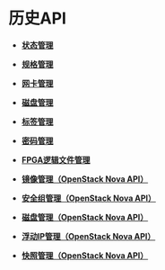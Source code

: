 # 历史API<a name="ecs_09_0000"></a>

-   **[状态管理](状态管理-40.md)**  

-   **[规格管理](规格管理-41.md)**  

-   **[网卡管理](网卡管理-42.md)**  

-   **[磁盘管理](磁盘管理-43.md)**  

-   **[标签管理](标签管理-44.md)**  

-   **[密码管理](密码管理-45.md)**  

-   **[FPGA逻辑文件管理](FPGA逻辑文件管理-46.md)**  

-   **[镜像管理（OpenStack Nova API）](镜像管理（OpenStack-Nova-API）.md)**  

-   **[安全组管理（OpenStack Nova API）](安全组管理（OpenStack-Nova-API）.md)**  

-   **[磁盘管理（OpenStack Nova API）](磁盘管理（OpenStack-Nova-API）.md)**  

-   **[浮动IP管理（OpenStack Nova API）](浮动IP管理（OpenStack-Nova-API）.md)**  

-   **[快照管理（OpenStack Nova API）](快照管理（OpenStack-Nova-API）.md)**  



